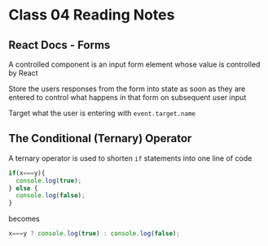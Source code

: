 # Class 04 Reading Notes

## React Docs - Forms

A controlled component is an input form element whose value is controlled by React

Store the users responses from the form into state as soon as they are entered to control what happens in that form on subsequent user input

Target what the user is entering with `event.target.name`

## The Conditional (Ternary) Operator

A ternary operator is used to shorten `if` statements into one line of code

```javascript
if(x===y){
  console.log(true);
} else {
  console.log(false);
}
```

becomes

```javascript
x===y ? console.log(true) : console.log(false);
```
